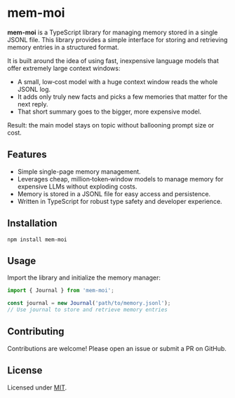 # mem-moi

**mem-moi** is a TypeScript library for managing memory stored in a single JSONL file. This library provides a simple
interface for storing and retrieving memory entries in a structured format.

It is built around the idea of using fast, inexpensive language models that offer extremely large context windows:
- A small, low‑cost model with a huge context window reads the whole JSONL log.
- It adds only truly new facts and picks a few memories that matter for the next reply.
- That short summary goes to the bigger, more expensive model.

Result: the main model stays on topic without ballooning prompt size or cost.

## Features

- Simple single-page memory management.
- Leverages cheap, million‑token‑window models to manage memory for expensive LLMs without exploding costs.
- Memory is stored in a JSONL file for easy access and persistence.
- Written in TypeScript for robust type safety and developer experience.

## Installation

```shell
npm install mem-moi
```

## Usage

Import the library and initialize the memory manager:

```typescript
import { Journal } from 'mem-moi';

const journal = new Journal('path/to/memory.jsonl');
// Use journal to store and retrieve memory entries
```

## Contributing

Contributions are welcome! Please open an issue or submit a PR on GitHub.

## License

Licensed under [MIT](LICENSE).
